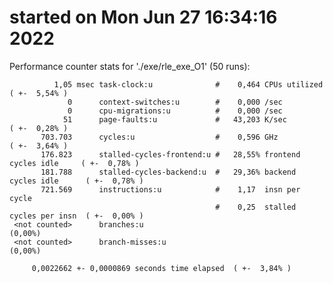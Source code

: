 # started on Mon Jun 27 16:34:16 2022


 Performance counter stats for './exe/rle_exe_O1' (50 runs):

              1,05 msec task-clock:u              #    0,464 CPUs utilized            ( +-  5,54% )
                 0      context-switches:u        #    0,000 /sec                   
                 0      cpu-migrations:u          #    0,000 /sec                   
                51      page-faults:u             #   43,203 K/sec                    ( +-  0,28% )
           703.703      cycles:u                  #    0,596 GHz                      ( +-  3,64% )
           176.823      stalled-cycles-frontend:u #   28,55% frontend cycles idle     ( +-  0,78% )
           181.788      stalled-cycles-backend:u  #   29,36% backend cycles idle      ( +-  0,78% )
           721.569      instructions:u            #    1,17  insn per cycle         
                                                  #    0,25  stalled cycles per insn  ( +-  0,00% )
     <not counted>      branches:u                                                    (0,00%)
     <not counted>      branch-misses:u                                               (0,00%)

         0,0022662 +- 0,0000869 seconds time elapsed  ( +-  3,84% )

